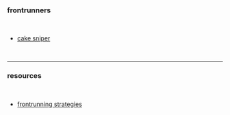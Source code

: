 ### frontrunners

<br>


* [cake sniper](https://github.com/Supercycled/cake_sniper)


<br>


----

### resources

<br>

* [frontrunning strategies](https://github.com/go-outside-labs/mev-toolkit/tree/main/MEV_strategies/frontrunning)
